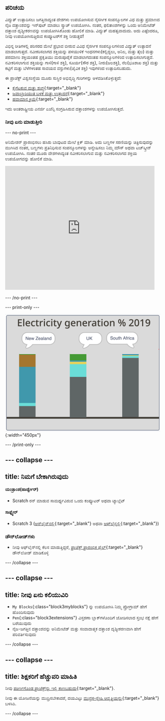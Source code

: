 ## ಪರಿಚಯ

ವಿದ್ಯುತ್‌ ಉತ್ಪಾದಿಸಲು ಜಗತ್ತಿನಾದ್ಯಂತ ದೇಶಗಳು ಉಪಯೋಗಿಸುವ ನೈಸರ್ಗಿಕ ಸಂಪನ್ಮೂಲಗಳ ವಿಧ ಮತ್ತು ಪ್ರಮಾಣದ ನೈಜ ದತ್ತಾಂಶವನ್ನು ಇನ್‌ಪುಟ್‌ ಮಾಡಲು ಸ್ಕ್ರಾಚ್ ಉಪಯೋಗಿಸಿ. ನಂತರ, ಫಲಿತಾಂಶಗಳನ್ನು ಒಂದು ಅನಿಮೇಟೆಡ್‌ ದತ್ತಾಂಶ ದೃಶ್ಯೀಕರಣವನ್ನು ಉಪಯೋಗಿಸಿಕೊಂಡು ಹೋಲಿಕೆ ಮಾಡಿ. ವಿದ್ಯುತ್ ಮಹತ್ವವಾದುದು. ಅದು ಎಷ್ಟೆಂದರೂ, ನೀವು ಉಪಯೋಗಿಸುತ್ತಿರುವ ಕಂಪ್ಯೂಟರ್‌ಗೆ ಶಕ್ತಿ ನೀಡುತ್ತದೆ!

ವಿಭಿನ್ನ ರೀತಿಗಳಲ್ಲಿ ಪರಿಸರದ ಮೇಲೆ ಪ್ರಭಾವ ಬೀರುವ ವಿವಿಧ ನೈಸರ್ಗಿಕ ಸಂಪನ್ಮೂಲಗಳಿಂದ ವಿದ್ಯುತ್‌ ಉತ್ಪಾದನೆ ಮಾಡಲಾಗುತ್ತದೆ. ನವೀಕರಿಸಲಾಗದ ಶಕ್ತಿಯನ್ನು ಪಳಯುಳಿಕೆ ಇಂಧನಗಳು(ಕಲ್ಲಿದ್ದಲು, ಅನಿಲ, ಮತ್ತು ತೈಲ) ಮತ್ತು ಪರಮಾಣು ಶಕ್ತಿಯಂತಹ ಪ್ರಕೃತಿಯು ಮರುಪೂರೈಕೆ ಮಾಡಲಾಗದಂತಹ ಸಂಪನ್ಮೂಲಗಳಿಂದ ಉತ್ಪಾದಿಸಲಾಗುತ್ತದೆ. ನವೀಕರಿಸಲಾಗುವ ಶಕ್ತಿಯನ್ನು ಗಾಳಿ(ಗಾಳಿ ಶಕ್ತಿ), ಸೂರ್ಯ(ಸೌರ ಶಕ್ತಿ), ನೀರು(ಜಲಶಕ್ತಿ), ನೆಲ(ಭೂಶಾಖ ಶಕ್ತಿ) ಮತ್ತು ಕಟ್ಟಿಗೆ ಮತ್ತು ಬೆಳೆಗಳಂತಹ ಸಾವಯವ ವಸ್ತುಗಳು(ಜೈವಿಕ ಶಕ್ತಿ) ಇವುಗಳಿಂದ ಉತ್ಪಾದಿಸಬಹುದು.

ಈ ಪ್ರಾಜೆಕ್ಟ್ ವಿಶ್ವಸಂಸ್ಥೆಯ ಮೂರು ಸುಸ್ಥಿರ ಅಭಿವೃದ್ಧಿ ಗುರಿಗಳನ್ನು ಅಳವಡಿಸಿಕೊಳ್ಳುತ್ತದೆ:
+ [ಕೈಗೆಟಕುವ ಮತ್ತು ಶುದ್ಧ](https://www.undp.org/sustainable-development-goals#affordable-and-clean-energy){:target="_blank"}
+ [ಜವಾಬ್ದಾರಿಯುತ ಬಳಕೆ ಮತ್ತು ಉತ್ಪಾದನೆ](https://www.undp.org/sustainable-development-goals#responsible-consumption-and-production){:target="_blank"}
+ [ಹವಾಮಾನ ಕ್ರಿಯೆ](https://www.undp.org/sustainable-development-goals#climate-action){:target="_blank"}

ಇದು ಅಂತರಾಷ್ಟ್ರೀಯ ಎನರ್ಜಿ ಏಜೆನ್ಸಿ ಸಂಗ್ರಹಿಸಿರುವ ದತ್ತಾಂಶಗಳನ್ನು ಉಪಯೋಗಿಸುತ್ತದೆ.

### ನೀವು ಏನು ಮಾಡುತ್ತೀರಿ

--- no-print ---

ಅನಿಮೇಶನ್‌ ಪ್ರಾರಂಭಿಸಲು ಹಸಿರು ಬಾವುಟದ ಮೇಲೆ ಕ್ಲಿಕ್‌ ಮಾಡಿ. ಅದು ಬಣ್ಣಗಳ ಸರಣಿಯನ್ನು ಚಿತ್ರಿಸುವುದನ್ನು ಮುಗಿಸಿದ ನಂತರ, ಬಣ್ಣಗಳು ಪ್ರತಿನಿಧಿಸುವ ಸಂಪನ್ಮೂಲಗಳನ್ನು ಅನ್ವೇಷಿಸಲು ನಿಮ್ಮ ಮೌಸ್‌ ಅಥವಾ ಟಚ್‌ಸ್ಕ್ರೀನ್‌ ಉಪಯೋಗಿಸಿ. ನಂತರ ಮೂರು ದೇಶಗಳಾದ್ಯಂತ ನವೀಕರಿಸಲಾಗುವ ಮತ್ತು ನವೀಕರಿಸಲಾಗದ ಶಕ್ತಿಯ ಉಪಯೋಗವನ್ನು ಹೋಲಿಕೆ ಮಾಡಿ.

<div class="scratch-preview">
<iframe src="https://scratch.mit.edu/projects/427746039/embed" allowtransparency="true" width="485" height="402" frameborder="0" scrolling="no" allowfullscreen></iframe>
</div>

--- /no-print ---

--- print-only ---

![ಸಂಪೂರ್ಣ ಪ್ರಾಜೆಕ್ಟ್](images/complete.png){:width="450px"}

--- /print-only ---

--- collapse ---
---
title: ನಿಮಗೆ ಬೇಕಾಗಿರುವುದು
---

#### ಯಂತ್ರಾಂಶ(ಹಾರ್ಡ್ವೇರ್)

+ Scratch ರನ್‌ ಮಾಡುವ ಸಾಮರ್ಥ್ಯವಿರುವ ಒಂದು ಕಂಪ್ಯೂಟರ್‌ ಅಥವಾ ಟ್ಯಾಬ್ಲೆಟ್

#### ಸಾಫ್ಟ್ವೇರ್

+ Scratch 3 ([ಆನ್‌ಲೈನ್‌ನಲ್ಲಿ](https://scratch.mit.edu/){:target="_blank"} ಅಥವಾ [ಆಫ್‌ಲೈನ್ನಲ್ಲಿ](https://scratch.mit.edu/download){:target="_blank"})

### ಡೌನ್‌ಲೋಡ್‌ಗಳು

+ ನೀವು ಆಫ್‌ಲೈನ್‌ನಲ್ಲಿ ಕೆಲಸ ಮಾಡುತ್ತಿದ್ದರೆ, [ಪ್ರಾಜೆಕ್ಟ್‌ ಪ್ರಾರಂಭಿಕ ಫೈಲ್](https://rpf.io/p/kn-IN/electricity-generation-go){:target="_blank"} ಡೌನ್‌ಲೋಡ್‌ ಮಾಡಿಕೊಳ್ಳಿ

--- /collapse ---

--- collapse ---
---
title: ನೀವು ಏನು ಕಲಿಯುವಿರಿ
---

+ `My Blocks`{:class="block3myblocks"} ನ್ನು ಉಪಯೋಗಿಸಿ ನಿಮ್ಮ ಪ್ರೋಗ್ರಾಮ್‌ ಹೇಗೆ ಹೊಂದಿಸುವುದು
+ `Pen`{:class="block3extensions"} ವಿಸ್ತರಣಾ ಬ್ಲಾಕ್‌ಗಳೊಂದಿಗೆ ಜೋಡಿಸಲಾದ ಸ್ತಂಭ ನಕ್ಷೆ ಹೇಗೆ ಬರೆಯುವುದು
+ ನೈಜ-ಜಗತ್ತಿನ ದತ್ತಾಂಶವನ್ನು ಅನಿಮೇಟೆಡ್‌ ಮತ್ತು ಸಂವಾದಾತ್ಮಕ ದತ್ತಾಂಶ ದೃಶ್ಯೀಕರಣವಾಗಿ ಹೇಗೆ ಪರಿವರ್ತಿಸುವುದು

--- /collapse ---

--- collapse ---
---
title: ಶಿಕ್ಷಕರಿಗೆ ಹೆಚ್ಚುವರಿ ಮಾಹಿತಿ
---

ನೀವು [ಪೂರ್ಣಗೊಂಡ ಪ್ರಾಜೆಕ್ಟ್‌ನ್ನು ಇಲ್ಲಿ ಕಾಣಬಹುದು](https://rpf.io/p/kn-IN/electricity-generation-get){:target="_blank"}.

ನೀವು ಈ ಯೋಜನೆಯನ್ನು ಮುದ್ರಿಸಬೇಕಾದರೆ, ದಯವಿಟ್ಟು [ಮುದ್ರಕ-ಸ್ನೇಹಿ ಆವೃತ್ತಿಯನ್ನು](https://projects.raspberrypi.org/kn-IN/projects/electricity-generation/print){:target="_blank"} ಬಳಸಿರಿ.

--- /collapse ---
